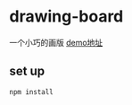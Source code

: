 # drawing-board
一个小巧的画版
[demo地址](https://wweli.github.io/drawing-board/)

## set up
```
npm install
```
